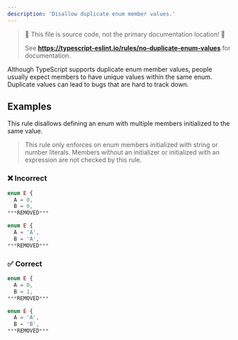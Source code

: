 ```yaml
---
description: 'Disallow duplicate enum member values.'
---
```


> 🛑 This file is source code, not the primary documentation location! 🛑
>
> See **https://typescript-eslint.io/rules/no-duplicate-enum-values** for documentation.

Although TypeScript supports duplicate enum member values, people usually expect members to have unique values within the same enum. Duplicate values can lead to bugs that are hard to track down.

## Examples

This rule disallows defining an enum with multiple members initialized to the same value.

> This rule only enforces on enum members initialized with string or number literals.
> Members without an initializer or initialized with an expression are not checked by this rule.

<!--tabs-->

### ❌ Incorrect

```ts
enum E {
  A = 0,
  B = 0,
***REMOVED***
```

```ts
enum E {
  A = 'A',
  B = 'A',
***REMOVED***
```

### ✅ Correct

```ts
enum E {
  A = 0,
  B = 1,
***REMOVED***
```

```ts
enum E {
  A = 'A',
  B = 'B',
***REMOVED***
```
